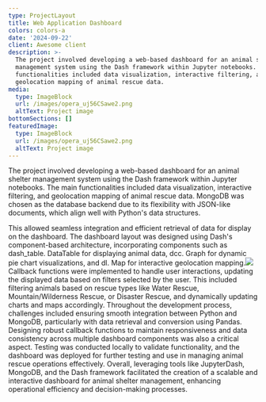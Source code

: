 ```yaml
---
type: ProjectLayout
title: Web Application Dashboard
colors: colors-a
date: '2024-09-22'
client: Awesome client
description: >-
  The project involved developing a web-based dashboard for an animal shelter
  management system using the Dash framework within Jupyter notebooks. The main
  functionalities included data visualization, interactive filtering, and
  geolocation mapping of animal rescue data. 
media:
  type: ImageBlock
  url: /images/opera_uj56CSawe2.png
  altText: Project image
bottomSections: []
featuredImage:
  type: ImageBlock
  url: /images/opera_uj56CSawe2.png
  altText: Project image
---
```

The project involved developing a web-based dashboard for an animal shelter management system using the Dash framework within Jupyter notebooks. The main functionalities included data visualization, interactive filtering, and geolocation mapping of animal rescue data. MongoDB was chosen as the database backend due to its flexibility with JSON-like documents, which align well with Python's data structures.

This allowed seamless integration and efficient retrieval of data for display on the dashboard. The dashboard layout was designed using Dash's component-based architecture, incorporating components such as dash\_table. DataTable for displaying animal data, dcc. Graph for dynamic pie chart visualizations, and dl. Map for interactive geolocation mapping.![](https://preview--chloerbrit-930a6.stackbit.dev/images/opera_41PoCfSgDK.png) Callback functions were implemented to handle user interactions, updating the displayed data based on filters selected by the user. This included filtering animals based on rescue types like Water Rescue, Mountain/Wilderness Rescue, or Disaster Rescue, and dynamically updating charts and maps accordingly. Throughout the development process, challenges included ensuring smooth integration between Python and MongoDB, particularly with data retrieval and conversion using Pandas. Designing robust callback functions to maintain responsiveness and data consistency across multiple dashboard components was also a critical aspect. Testing was conducted locally to validate functionality, and the dashboard was deployed for further testing and use in managing animal rescue operations effectively. Overall, leveraging tools like JupyterDash, MongoDB, and the Dash framework facilitated the creation of a scalable and interactive dashboard for animal shelter management, enhancing operational efficiency and decision-making processes.
